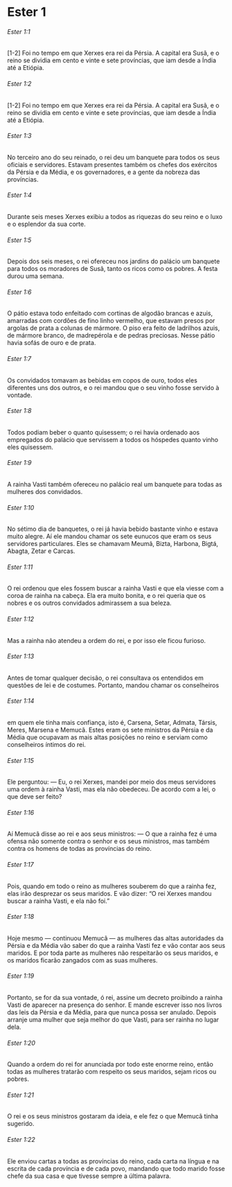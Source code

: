 # Ester 1

###### Ester 1:1

[1-2] Foi no tempo em que Xerxes era rei da Pérsia. A capital era Susã, e o reino se dividia em cento e vinte e sete províncias, que iam desde a Índia até a Etiópia.

###### Ester 1:2

[1-2] Foi no tempo em que Xerxes era rei da Pérsia. A capital era Susã, e o reino se dividia em cento e vinte e sete províncias, que iam desde a Índia até a Etiópia.

###### Ester 1:3

No terceiro ano do seu reinado, o rei deu um banquete para todos os seus oficiais e servidores. Estavam presentes também os chefes dos exércitos da Pérsia e da Média, e os governadores, e a gente da nobreza das províncias.

###### Ester 1:4

Durante seis meses Xerxes exibiu a todos as riquezas do seu reino e o luxo e o esplendor da sua corte.

###### Ester 1:5

Depois dos seis meses, o rei ofereceu nos jardins do palácio um banquete para todos os moradores de Susã, tanto os ricos como os pobres. A festa durou uma semana.

###### Ester 1:6

O pátio estava todo enfeitado com cortinas de algodão brancas e azuis, amarradas com cordões de fino linho vermelho, que estavam presos por argolas de prata a colunas de mármore. O piso era feito de ladrilhos azuis, de mármore branco, de madrepérola e de pedras preciosas. Nesse pátio havia sofás de ouro e de prata.

###### Ester 1:7

Os convidados tomavam as bebidas em copos de ouro, todos eles diferentes uns dos outros, e o rei mandou que o seu vinho fosse servido à vontade.

###### Ester 1:8

Todos podiam beber o quanto quisessem; o rei havia ordenado aos empregados do palácio que servissem a todos os hóspedes quanto vinho eles quisessem.

###### Ester 1:9

A rainha Vasti também ofereceu no palácio real um banquete para todas as mulheres dos convidados.

###### Ester 1:10

No sétimo dia de banquetes, o rei já havia bebido bastante vinho e estava muito alegre. Aí ele mandou chamar os sete eunucos que eram os seus servidores particulares. Eles se chamavam Meumã, Bizta, Harbona, Bigtá, Abagta, Zetar e Carcas.

###### Ester 1:11

O rei ordenou que eles fossem buscar a rainha Vasti e que ela viesse com a coroa de rainha na cabeça. Ela era muito bonita, e o rei queria que os nobres e os outros convidados admirassem a sua beleza.

###### Ester 1:12

Mas a rainha não atendeu a ordem do rei, e por isso ele ficou furioso.

###### Ester 1:13

Antes de tomar qualquer decisão, o rei consultava os entendidos em questões de lei e de costumes. Portanto, mandou chamar os conselheiros

###### Ester 1:14

em quem ele tinha mais confiança, isto é, Carsena, Setar, Admata, Társis, Meres, Marsena e Memucã. Estes eram os sete ministros da Pérsia e da Média que ocupavam as mais altas posições no reino e serviam como conselheiros íntimos do rei.

###### Ester 1:15

Ele perguntou: — Eu, o rei Xerxes, mandei por meio dos meus servidores uma ordem à rainha Vasti, mas ela não obedeceu. De acordo com a lei, o que deve ser feito?

###### Ester 1:16

Aí Memucã disse ao rei e aos seus ministros: — O que a rainha fez é uma ofensa não somente contra o senhor e os seus ministros, mas também contra os homens de todas as províncias do reino.

###### Ester 1:17

Pois, quando em todo o reino as mulheres souberem do que a rainha fez, elas irão desprezar os seus maridos. E vão dizer: “O rei Xerxes mandou buscar a rainha Vasti, e ela não foi.”

###### Ester 1:18

Hoje mesmo — continuou Memucã — as mulheres das altas autoridades da Pérsia e da Média vão saber do que a rainha Vasti fez e vão contar aos seus maridos. E por toda parte as mulheres não respeitarão os seus maridos, e os maridos ficarão zangados com as suas mulheres.

###### Ester 1:19

Portanto, se for da sua vontade, ó rei, assine um decreto proibindo a rainha Vasti de aparecer na presença do senhor. E mande escrever isso nos livros das leis da Pérsia e da Média, para que nunca possa ser anulado. Depois arranje uma mulher que seja melhor do que Vasti, para ser rainha no lugar dela.

###### Ester 1:20

Quando a ordem do rei for anunciada por todo este enorme reino, então todas as mulheres tratarão com respeito os seus maridos, sejam ricos ou pobres.

###### Ester 1:21

O rei e os seus ministros gostaram da ideia, e ele fez o que Memucã tinha sugerido.

###### Ester 1:22

Ele enviou cartas a todas as províncias do reino, cada carta na língua e na escrita de cada província e de cada povo, mandando que todo marido fosse chefe da sua casa e que tivesse sempre a última palavra.

